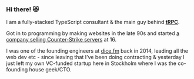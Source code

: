 ### Hi there! 😻

I am a fully-stacked TypeScript consultant & the main guy behind [**tRPC**](https://trpc.io).

Got in to programming by making websites in the late 90s and started [a company selling Counter-Strike servers](https://web.archive.org/web/20061112194431/http://www.ociusservers.com/) at 16.

I was one of the founding engineers at [dice.fm](https://dice.fm) back in 2014, leading all the web dev etc - since leaving that I’ve been doing contracting & yesterday I just left my own VC-funded startup here in Stockholm where I was the co-founding house geek/CTO.
